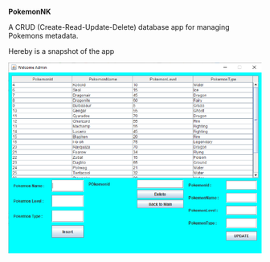**PokemonNK**

A CRUD (Create-Read-Update-Delete) database app for managing Pokemons metadata.

Hereby is a snapshot of the app

![main page](main_page_PokemonNK.png)

